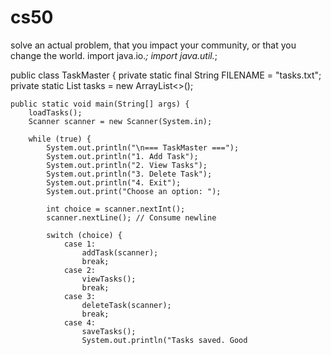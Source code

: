 # cs50
 solve an actual problem, that you impact your community, or that you change the world.
import java.io.*;
import java.util.*;

public class TaskMaster {
    private static final String FILENAME = "tasks.txt";
    private static List<String> tasks = new ArrayList<>();

    public static void main(String[] args) {
        loadTasks();
        Scanner scanner = new Scanner(System.in);

        while (true) {
            System.out.println("\n=== TaskMaster ===");
            System.out.println("1. Add Task");
            System.out.println("2. View Tasks");
            System.out.println("3. Delete Task");
            System.out.println("4. Exit");
            System.out.print("Choose an option: ");

            int choice = scanner.nextInt();
            scanner.nextLine(); // Consume newline

            switch (choice) {
                case 1:
                    addTask(scanner);
                    break;
                case 2:
                    viewTasks();
                    break;
                case 3:
                    deleteTask(scanner);
                    break;
                case 4:
                    saveTasks();
                    System.out.println("Tasks saved. Good
